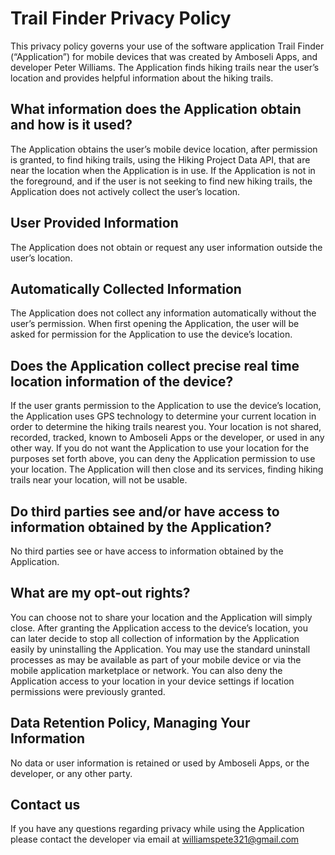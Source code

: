 # Trail Finder Privacy Policy
This privacy policy governs your use of the software application Trail Finder (“Application”) for mobile devices that was created by Amboseli Apps, and developer Peter Williams. The Application finds hiking trails near the user’s location and provides helpful information about the hiking trails.

## What information does the Application obtain and how is it used?
The Application obtains the user’s mobile device location, after permission is granted, to find hiking trails, using the Hiking Project Data API, that are near the location when the Application is in use. If the Application is not in the foreground, and if the user is not seeking to find new hiking trails, the Application does not actively collect the user’s location.

## User Provided Information 
The Application does not obtain or request any user information outside the user’s location.

## Automatically Collected Information 
The Application does not collect any information automatically without the user’s permission. When first opening the Application, the user will be asked for permission for the Application to use the device’s location.

## Does the Application collect precise real time location information of the device?
If the user grants permission to the Application to use the device’s location, the Application uses GPS technology to determine your current location in order to determine the hiking trails nearest you. Your location is not shared, recorded, tracked, known to Amboseli Apps or the developer, or used in any other way. If you do not want the Application to use your location for the purposes set forth above, you can deny the Application permission to use your location. The Application will then close and its services, finding hiking trails near your location, will not be usable.

## Do third parties see and/or have access to information obtained by the Application?
No third parties see or have access to information obtained by the Application.

## What are my opt-out rights?
You can choose not to share your location and the Application will simply close. After granting the Application access to the device’s location, you can later decide to stop all collection of information by the Application easily by uninstalling the Application. You may use the standard uninstall processes as may be available as part of your mobile device or via the mobile application marketplace or network. You can also deny the Application access to your location in your device settings if location permissions were previously granted. 

## Data Retention Policy, Managing Your Information
No data or user information is retained or used by Amboseli Apps, or the developer, or any other party.

## Contact us
If you have any questions regarding privacy while using the Application please contact the developer via email at williamspete321@gmail.com


